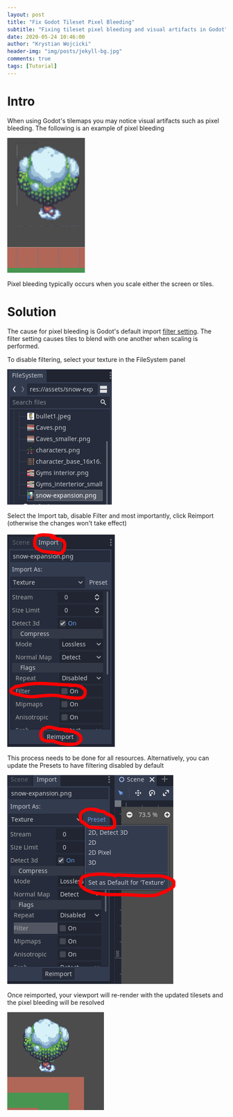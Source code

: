 ```yaml
---
layout: post
title: "Fix Godot Tileset Pixel Bleeding"
subtitle: "Fixing tileset pixel bleeding and visual artifacts in Godot"
date: 2020-05-24 10:46:00
author: "Krystian Wojcicki"
header-img: "img/posts/jekyll-bg.jpg"
comments: true
tags: [Tutorial]
---
```


# Intro

When using Godot's tilemaps you may notice visual artifacts such as pixel bleeding. The following is an example of pixel bleeding

![Example of pixel bleeding](/img/posts/godot_bleeding.PNG)

Pixel bleeding typically occurs when you scale either the screen or tiles.

# Solution

The cause for pixel bleeding is Godot's default import [filter setting](https://docs.godotengine.org/en/stable/getting_started/workflow/assets/importing_images.html#filter). The filter setting causes tiles to blend with one another when scaling is performed.

To disable filtering, select your texture in the FileSystem panel

![Example of selecting resource asset in FileSystem](/img/posts/godot_select.PNG)

Select the Import tab, disable Filter and most importantly, click Reimport (otherwise the changes won't take effect)

![Disabling filter in the import tab](/img/posts/godot_disable.PNG)

This process needs to be done for all resources. Alternatively, you can update the Presets to have filtering disabled by default

![Setting filter to be off by default](/img/posts/godot_default.PNG)

Once reimported, your viewport will re-render with the updated tilesets and the pixel bleeding will be resolved

![Example of the fixed image](/img/posts/godot_bleeding_fixed.PNG)
